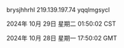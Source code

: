 brysjhhrhl 219.139.197.74 yqqlmgsycl

2024年 10月 29日 星期二 01:50:02 CST

2024年 10月 28日 星期一 17:50:02 GMT
